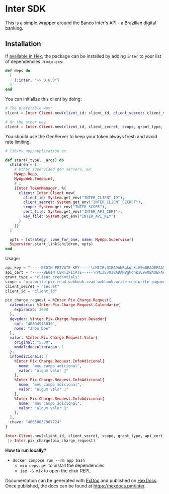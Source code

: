 # Inter SDK

This is a simple wrapper around the Banco Inter's API - a Brazilian digital banking.

## Installation

If [available in Hex](https://hex.pm/docs/publish), the package can be installed
by adding `inter` to your list of dependencies in `mix.exs`:

```elixir
def deps do
  [
    {:inter, "~> 0.6.0"}
  ]
end
```

You can initialize this client by doing:

```elixir
# The preferable way:
client = Inter.Client.new(client_id: client_id, client_secret: client_secret, scope: scope, api_cert: api_cert, api_key: api_key)

# Or the other way
client = Inter.Client.new(client_id, client_secret, scope, grant_type, api_cert, api_key)
```

You should use the GenServer to keep your token always fresh and avoid rate limiting.

```elixir
# lib/my_app/application.ex

def start(_type, _args) do
  children = [
    # Other supervised gen servers, ex:
    MyApp.Repo,
    MyAppWeb.Endpoint,
    # …
    {Inter.TokenManager, %{
      client: Inter.Client.new(
        client_id: System.get_env("INTER_CLIENT_ID"),
        client_secret: System.get_env("INTER_CLIENT_SECRET"),
        scope: System.get_env("INTER_SCOPE"),
        cert_file: System.get_env("INTER_API_CERT"),
        key_file: System.get_env("INTER_API_KEY")
      )
    }}
  ]

  opts = [strategy: :one_for_one, name: MyApp.Supervisor]
  Supervisor.start_link(children, opts)
end
```

Usage:
```elixir
api_key = "-----BEGIN PRIVATE KEY-----\nMIIEvQIBADANBgkqhkiG9w0BAQEFAASCBKcwggSjAgEAAoIBAQDQ8Z4ZQ8Z4ZQ8Z\n-----END PRIVATE KEY-----\n"
api_cert = "-----BEGIN CERTIFICATE-----\nMIIEvQIBADANBgkqhkiG9w0BAQEFAASCBKcwggSjAgEAAoIBAQDQ8Z4ZQ8Z4ZQ8Z\n-----END CERTIFICATE-----\n"
grant_type = "client_credentials"
scope = "pix.write pix.read webhook.read webhook.write cob.write pagamento-pix.write"
client_secret = "secret"
client_id = "client_id"

pix_charge_request = %Inter.Pix.Charge.Request{
  calendario: %Inter.Pix.Charge.Request.Calendario{
    expiracao: 3600
  },
  devedor: %Inter.Pix.Charge.Request.Devedor{
    cpf: "40894943030",
    nome: "Jhon Doe"
  },
  valor: %Inter.Pix.Charge.Request.Valor{
    original: "5.00", 
    modalidadeAlteracao: 1
  },
  infoAdicionais: [
    %Inter.Pix.Charge.Request.InfoAdicional{
      nome: "meu campo adicional", 
      valor: "algum valor 🤩"
    },
    %Inter.Pix.Charge.Request.InfoAdicional{
      nome: "meu campo adicional", 
      valor: "algum valor 🤩"
    },
    %Inter.Pix.Charge.Request.InfoAdicional{
      nome: "meu campo adicional", 
      valor: "algum valor 🤩"
    },
  ],
  chave: "46650032907724"
}

Inter.Client.new(client_id, client_secret, scope, grant_type, api_cert, api_key)
 |> Inter.pix_charge(pix_charge_request)
```

**How to run locally?**

- `docker compose run --rm app bash`
  - `mix deps.get` to install the dependencies
  - `iex -S mix` to open the elixir REPL

Documentation can be generated with [ExDoc](https://github.com/elixir-lang/ex_doc)
and published on [HexDocs](https://hexdocs.pm). Once published, the docs can
be found at <https://hexdocs.pm/inter>.
